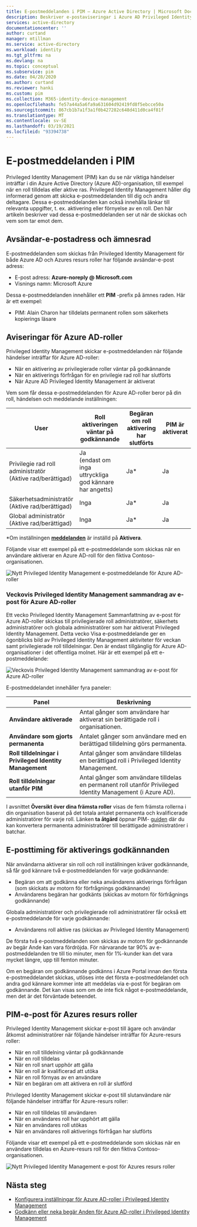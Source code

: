 ```yaml
---
title: E-postmeddelanden i PIM – Azure Active Directory | Microsoft Docs
description: Beskriver e-postaviseringar i Azure AD Privileged Identity Management (PIM).
services: active-directory
documentationcenter: ''
author: curtand
manager: mtillman
ms.service: active-directory
ms.workload: identity
ms.tgt_pltfrm: na
ms.devlang: na
ms.topic: conceptual
ms.subservice: pim
ms.date: 04/28/2020
ms.author: curtand
ms.reviewer: hanki
ms.custom: pim
ms.collection: M365-identity-device-management
ms.openlocfilehash: fe57a44a5a6fa9a631604d92419fd8f5ebcce50a
ms.sourcegitcommit: 867cb1b7a1f3a1f0b427282c648d411d0ca4f81f
ms.translationtype: MT
ms.contentlocale: sv-SE
ms.lasthandoff: 03/19/2021
ms.locfileid: "93394738"
---
```

# <a name="email-notifications-in-pim"></a>E-postmeddelanden i PIM

Privileged Identity Management (PIM) kan du se när viktiga händelser inträffar i din Azure Active Directory (Azure AD)-organisation, till exempel när en roll tilldelas eller aktive ras. Privileged Identity Management håller dig informerad genom att skicka e-postmeddelanden till dig och andra deltagare. Dessa e-postmeddelanden kan också innehålla länkar till relevanta uppgifter, t. ex. aktivering eller förnyelse av en roll. Den här artikeln beskriver vad dessa e-postmeddelanden ser ut när de skickas och vem som tar emot dem.

## <a name="sender-email-address-and-subject-line"></a>Avsändar-e-postadress och ämnesrad

E-postmeddelanden som skickas från Privileged Identity Management för både Azure AD och Azures resurs roller har följande avsändar-e-post adress:

- E-post adress:  **Azure-noreply \@ Microsoft.com**
- Visnings namn: Microsoft Azure

Dessa e-postmeddelanden innehåller ett **PIM** -prefix på ämnes raden. Här är ett exempel:

- PIM: Alain Charon har tilldelats permanent rollen som säkerhets kopierings läsare

## <a name="notifications-for-azure-ad-roles"></a>Aviseringar för Azure AD-roller

Privileged Identity Management skickar e-postmeddelanden när följande händelser inträffar för Azure AD-roller:

- När en aktivering av privilegierade roller väntar på godkännande
- När en aktiverings förfrågan för en privilegie rad roll har slutförts
- När Azure AD Privileged Identity Management är aktiverat

Vem som får dessa e-postmeddelanden för Azure AD-roller beror på din roll, händelsen och meddelande inställningen:

| User | Roll aktiveringen väntar på godkännande | Begäran om roll aktivering har slutförts | PIM är aktiverat |
| --- | --- | --- | --- |
| Privilegie rad roll administratör</br>(Aktive rad/berättigad) | Ja</br>(endast om inga uttryckliga god kännare har angetts) | Ja* | Ja |
| Säkerhetsadministratör</br>(Aktive rad/berättigad) | Inga | Ja* | Ja |
| Global administratör</br>(Aktive rad/berättigad) | Inga | Ja* | Ja |

\*Om inställningen [ **meddelanden**](pim-how-to-change-default-settings.md#notifications) är inställd på **Aktivera**.

Följande visar ett exempel på ett e-postmeddelande som skickas när en användare aktiverar en Azure AD-roll för den fiktiva Contoso-organisationen.

![Nytt Privileged Identity Management e-postmeddelande för Azure AD-roller](./media/pim-email-notifications/email-directory-new.png)

### <a name="weekly-privileged-identity-management-digest-email-for-azure-ad-roles"></a>Veckovis Privileged Identity Management sammandrag av e-post för Azure AD-roller

Ett vecko Privileged Identity Management Sammanfattning av e-post för Azure AD-roller skickas till privilegierade roll administratörer, säkerhets administratörer och globala administratörer som har aktiverat Privileged Identity Management. Detta vecko Visa e-postmeddelande ger en ögonblicks bild av Privileged Identity Management aktiviteter för veckan samt privilegierade roll tilldelningar. Den är endast tillgänglig för Azure AD-organisationer i det offentliga molnet. Här är ett exempel på ett e-postmeddelande:

![Veckovis Privileged Identity Management sammandrag av e-post för Azure AD-roller](./media/pim-email-notifications/email-directory-weekly.png)

E-postmeddelandet innehåller fyra paneler:

| Panel | Beskrivning |
| --- | --- |
| **Användare aktiverade** | Antal gånger som användare har aktiverat sin berättigade roll i organisationen. |
| **Användare som gjorts permanenta** | Antalet gånger som användare med en berättigad tilldelning görs permanenta. |
| **Roll tilldelningar i Privileged Identity Management** | Antal gånger som användare tilldelas en berättigad roll i Privileged Identity Management. |
| **Roll tilldelningar utanför PIM** | Antal gånger som användare tilldelas en permanent roll utanför Privileged Identity Management (i Azure AD). |

I avsnittet **Översikt över dina främsta roller** visas de fem främsta rollerna i din organisation baserat på det totala antalet permanenta och kvalificerade administratörer för varje roll. Länken **ta åtgärd** öppnar PIM- [guiden](pim-security-wizard.md) där du kan konvertera permanenta administratörer till berättigade administratörer i batchar.

## <a name="email-timing-for-activation-approvals"></a>E-posttiming för aktiverings godkännanden

När användarna aktiverar sin roll och roll inställningen kräver godkännande, så får god kännare två e-postmeddelanden för varje godkännande:

- Begäran om att godkänna eller neka användarens aktiverings förfrågan (som skickats av motorn för förfrågnings godkännande)
- Användarens begäran har godkänts (skickas av motorn för förfrågnings godkännande)

Globala administratörer och privilegierade roll administratörer får också ett e-postmeddelande för varje godkännande:

- Användarens roll aktive ras (skickas av Privileged Identity Management)

De första två e-postmeddelanden som skickas av motorn för godkännande av begär Ande kan vara fördröjda. För närvarande tar 90% av e-postmeddelanden tre till tio minuter, men för 1%-kunder kan det vara mycket längre, upp till femton minuter.

Om en begäran om godkännande godkänns i Azure Portal innan den första e-postmeddelandet skickas, utlöses inte det första e-postmeddelandet och andra god kännare kommer inte att meddelas via e-post för begäran om godkännande. Det kan visas som om de inte fick något e-postmeddelande, men det är det förväntade beteendet.

## <a name="pim-emails-for-azure-resource-roles"></a>PIM-e-post för Azures resurs roller

Privileged Identity Management skickar e-post till ägare och användar åtkomst administratörer när följande händelser inträffar för Azure-resurs roller:

- När en roll tilldelning väntar på godkännande
- När en roll tilldelas
- När en roll snart upphör att gälla
- När en roll är kvalificerad att utöka
- När en roll förnyas av en användare
- När en begäran om att aktivera en roll är slutförd

Privileged Identity Management skickar e-post till slutanvändare när följande händelser inträffar för Azure-resurs roller:

- När en roll tilldelas till användaren
- När en användares roll har upphört att gälla
- När en användares roll utökas
- När en användares roll aktiverings förfrågan har slutförts

Följande visar ett exempel på ett e-postmeddelande som skickas när en användare tilldelas en Azure-resurs roll för den fiktiva Contoso-organisationen.

![Nytt Privileged Identity Management e-post för Azures resurs roller](./media/pim-email-notifications/email-resources-new.png)

## <a name="next-steps"></a>Nästa steg

- [Konfigurera inställningar för Azure AD-roller i Privileged Identity Management](pim-how-to-change-default-settings.md)
- [Godkänn eller neka begär Anden för Azure AD-roller i Privileged Identity Management](azure-ad-pim-approval-workflow.md)
